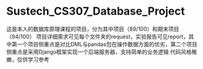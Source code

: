 # Sustech_CS307_Database_Project
这是本人的数据库原理课程的项目，分为其中项目（89/100）和期末项目（94/100）
项目详细需求可见每个文件夹的request，实验报告可见report，其中第一个项目侧重点是对比DML与pandas包在操作数据方面的优劣，第二个项目侧重点是采用Django框架实现一个后端服务器，支持简单的业务逻辑
代码风格稚嫩，仅供学习参考
